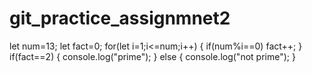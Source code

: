 # git_practice_assignmnet2
let num=13;
let fact=0;
for(let i=1;i<=num;i++)
{ 
   if(num%i==0)
     fact++;
}
if(fact==2)
{
   console.log("prime");
}
else
{
console.log("not prime");
}
 
